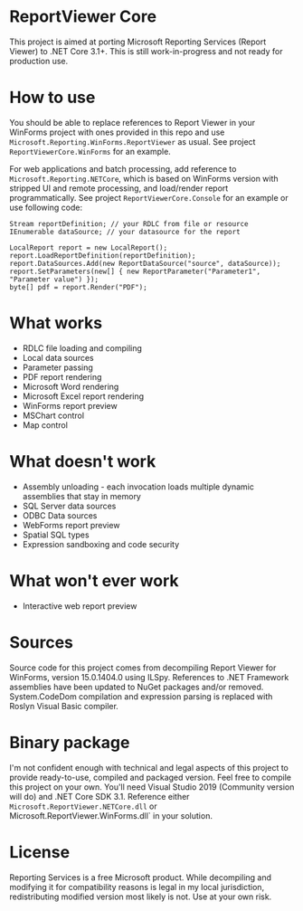 # ReportViewer Core
This project is aimed at porting Microsoft Reporting Services (Report Viewer) to .NET Core 3.1+. This is still work-in-progress and not ready for production use.

# How to use
You should be able to replace references to Report Viewer in your WinForms project with ones provided in this repo and use `Microsoft.Reporting.WinForms.ReportViewer` as usual. See project `ReportViewerCore.WinForms` for an example.

For web applications and batch processing, add reference to `Microsoft.Reporting.NETCore`, which is based on WinForms version with stripped UI and remote processing, and load/render report programmatically. See project `ReportViewerCore.Console` for an example or use following code:

    Stream reportDefinition; // your RDLC from file or resource
    IEnumerable dataSource; // your datasource for the report
    
    LocalReport report = new LocalReport();
    report.LoadReportDefinition(reportDefinition);
    report.DataSources.Add(new ReportDataSource("source", dataSource));
    report.SetParameters(new[] { new ReportParameter("Parameter1", "Parameter value") });
    byte[] pdf = report.Render("PDF");

# What works
 * RDLC file loading and compiling
 * Local data sources
 * Parameter passing
 * PDF report rendering
 * Microsoft Word rendering
 * Microsoft Excel report rendering
 * WinForms report preview
 * MSChart control
 * Map control

# What doesn't work
 * Assembly unloading - each invocation loads multiple dynamic assemblies that stay in memory
 * SQL Server data sources
 * ODBC Data sources
 * WebForms report preview
 * Spatial SQL types
 * Expression sandboxing and code security

# What won't ever work
 * Interactive web report preview

# Sources
Source code for this project comes from decompiling Report Viewer for WinForms, version 15.0.1404.0 using ILSpy. References to .NET Framework assemblies have been updated to NuGet packages and/or removed. System.CodeDom compilation and expression parsing is replaced with Roslyn Visual Basic compiler.

# Binary package
I'm not confident enough with technical and legal aspects of this project to provide ready-to-use, compiled and packaged version. Feel free to compile this project on your own. You'll need Visual Studio 2019 (Community version will do) and .NET Core SDK 3.1. Reference either `Microsoft.ReportViewer.NETCore.dll` or Microsoft.ReportViewer.WinForms.dll` in your solution.

# License
Reporting Services is a free Microsoft product. While decompiling and modifying it for compatibility reasons is legal in my local jurisdiction, redistributing modified version most likely is not. Use at your own risk.
